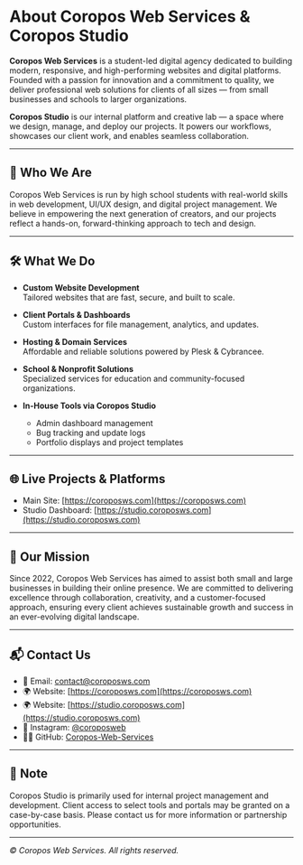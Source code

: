 # About Coropos Web Services & Coropos Studio

**Coropos Web Services** is a student-led digital agency dedicated to building modern, responsive, and high-performing websites and digital platforms. Founded with a passion for innovation and a commitment to quality, we deliver professional web solutions for clients of all sizes — from small businesses and schools to larger organizations.

**Coropos Studio** is our internal platform and creative lab — a space where we design, manage, and deploy our projects. It powers our workflows, showcases our client work, and enables seamless collaboration.

---

## 🧠 Who We Are

Coropos Web Services is run by high school students with real-world skills in web development, UI/UX design, and digital project management. We believe in empowering the next generation of creators, and our projects reflect a hands-on, forward-thinking approach to tech and design.

---

## 🛠️ What We Do

- **Custom Website Development**  
  Tailored websites that are fast, secure, and built to scale.

- **Client Portals & Dashboards**  
  Custom interfaces for file management, analytics, and updates.

- **Hosting & Domain Services**  
  Affordable and reliable solutions powered by Plesk & Cybrancee.

- **School & Nonprofit Solutions**  
  Specialized services for education and community-focused organizations.

- **In-House Tools via Coropos Studio**  
  - Admin dashboard management  
  - Bug tracking and update logs  
  - Portfolio displays and project templates

---

## 🌐 Live Projects & Platforms

- Main Site: [https://coroposws.com](https://coroposws.com)  
- Studio Dashboard: [https://studio.coroposws.com](https://studio.coroposws.com)

---

## 🚀 Our Mission

Since 2022, Coropos Web Services has aimed to assist both small and large businesses in building their online presence. We are committed to delivering excellence through collaboration, creativity, and a customer-focused approach, ensuring every client achieves sustainable growth and success in an ever-evolving digital landscape.

---

## 📬 Contact Us

- 📧 Email: [contact@coroposws.com](mailto:info@coroposws.com)  
- 🌍 Website: [https://coroposws.com](https://coroposws.com)
- 🌍 Website: [https://studio.coroposws.com](https://studio.coroposws.com)  
- 📸 Instagram: [@coroposweb](https://instagram.com/coroposws)  
- 🧑‍💻 GitHub: [Coropos-Web-Services](https://github.com/Coropos-Web-Services)

---

## 📌 Note

Coropos Studio is primarily used for internal project management and development. Client access to select tools and portals may be granted on a case-by-case basis. Please contact us for more information or partnership opportunities.

---

*© Coropos Web Services. All rights reserved.*
